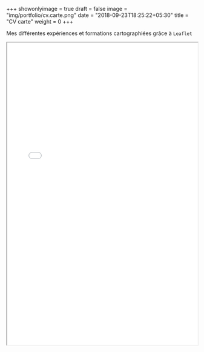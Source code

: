 
+++
showonlyimage = true
draft = false
image = "img/portfolio/cv.carte.png"
date = "2018-09-23T18:25:22+05:30"
title = "CV carte"
weight = 0
+++

Mes différentes expériences et formations cartographiées grâce à `Leaflet`
<!--more-->

<iframe src='/img/fig/leaflet.html' width="100%" height="800" ></iframe>